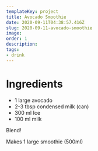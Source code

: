 ```yaml
---
templateKey: project
title: Avocado Smoothie
date: 2020-09-11T04:38:57.416Z
slug: 2020-09-11-avocado-smoothie
image: 
order: 1
description:
tags:
- drink
---
```


# Ingredients

- 1 large avocado
- 2-3 tbsp condensed milk (can)
- 300 ml Ice
- 100 ml milk

Blend!

Makes 1 large smoothie (500ml)
